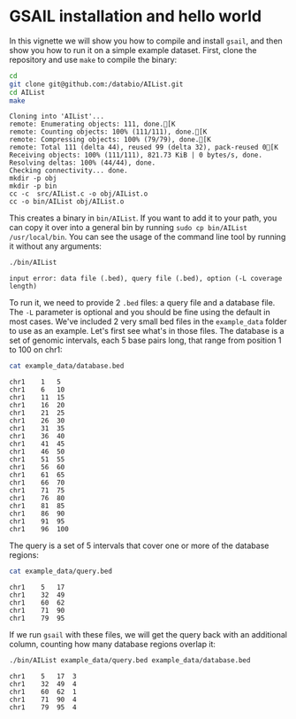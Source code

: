 
# GSAIL installation and hello world

In this vignette we will show you how to compile and install `gsail`, and then show you how to run it on a simple example dataset. First, clone the repository and use `make` to compile the binary:


```bash
cd
git clone git@github.com:/databio/AIList.git
cd AIList
make
```

```output
Cloning into 'AIList'...
remote: Enumerating objects: 111, done.[K
remote: Counting objects: 100% (111/111), done.[K
remote: Compressing objects: 100% (79/79), done.[K
remote: Total 111 (delta 44), reused 99 (delta 32), pack-reused 0[K
Receiving objects: 100% (111/111), 821.73 KiB | 0 bytes/s, done.
Resolving deltas: 100% (44/44), done.
Checking connectivity... done.
mkdir -p obj
mkdir -p bin
cc -c  src/AIList.c -o obj/AIList.o 
cc -o bin/AIList obj/AIList.o

```

This creates a binary in `bin/AIList`. If you want to add it to your path, you can copy it over into a general bin by running `sudo cp bin/AIList /usr/local/bin`. You can see the usage of the command line tool by running it without any arguments:


```bash
./bin/AIList
```

```output
input error: data file (.bed), query file (.bed), option (-L coverage length) 

```

To run it, we need to provide 2 `.bed` files: a query file and a database file. The `-L` parameter is optional and you 
should be fine using the default in most cases. We've included 2 very small bed files in the `example_data` folder to use as an example. Let's first see what's in those files. The database is a set of genomic intervals, each 5 base pairs long, that range from position 1 to 100 on chr1:


```bash
cat example_data/database.bed
```

```output
chr1	1	5	
chr1	6	10	
chr1	11	15	
chr1	16	20	
chr1	21	25	
chr1	26	30	
chr1	31	35	
chr1	36	40	
chr1	41	45	
chr1	46	50	
chr1	51	55	
chr1	56	60	
chr1	61	65	
chr1	66	70	
chr1	71	75	
chr1	76	80	
chr1	81	85	
chr1	86	90	
chr1	91	95	
chr1	96	100

```

The query is a set of 5 intervals that cover one or more of the database regions:


```bash
cat example_data/query.bed
```

```output
chr1	5	17
chr1	32	49
chr1	60	62
chr1	71	90
chr1	79	95

```

If we run `gsail` with these files, we will get the query back with an additional column, counting how many database regions overlap it:


```bash
./bin/AIList example_data/query.bed example_data/database.bed
```

```output
chr1	5	17	3
chr1	32	49	4
chr1	60	62	1
chr1	71	90	4
chr1	79	95	4

```
